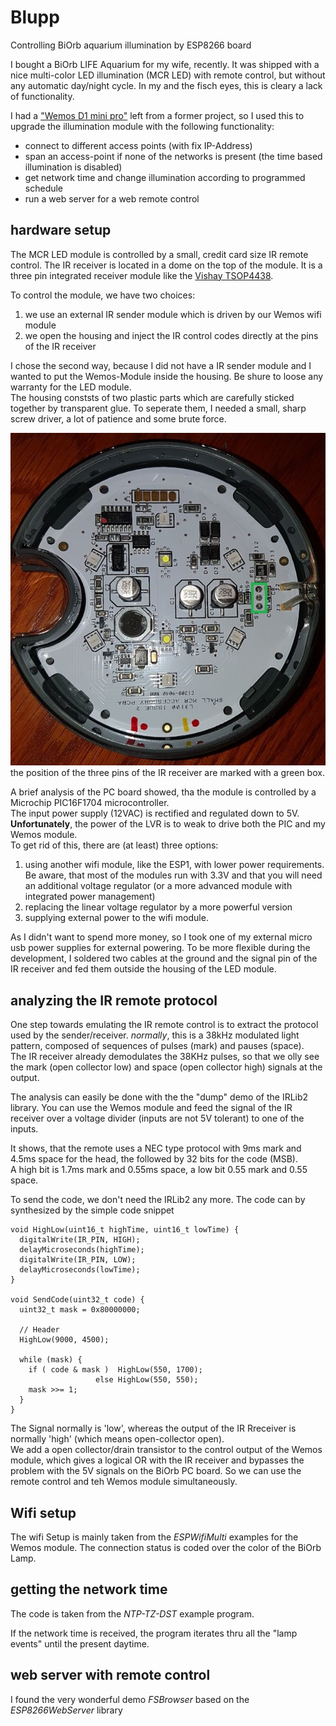 # Blupp
Controlling BiOrb aquarium illumination by ESP8266 board

I bought a BiOrb LIFE Aquarium for my wife, recently.
It was shipped with a nice multi-color LED illumination (MCR LED) with remote control, but without any automatic day/night cycle.
In my and the fisch eyes, this is cleary a lack of functionality.

I had a ["Wemos D1 mini pro"](https://wiki.wemos.cc/products:d1:d1_mini_pro) left from a former project, 
so I used this to upgrade the illumination module with the following functionality:
* connect to different access points (with fix IP-Address)
* span an access-point if none of the networks is present (the time based illumination is disabled)
* get network time and change illumination according to programmed schedule
* run a web server for a  web remote control

## hardware setup
The MCR LED module is controlled by a small, credit card size IR remote control.
The IR receiver is located in a dome on the top of the module. It is a three pin integrated receiver module like the [Vishay TSOP4438](https://www.vishay.com/docs/82490/tsop321.pdf).

To control the module, we have two choices:
1. we use an external IR sender module which is driven by our Wemos wifi module
1. we open the housing and inject the IR control codes directly at the pins of the IR receiver

I chose the second way, because I did not have a IR sender module and I wanted to put the Wemos-Module inside the housing. Be shure to loose any warranty for the LED module.  
The housing conststs of two plastic parts which are carefully sticked together by transparent glue. To seperate them, I needed a small, sharp screw driver, a lot of patience and some brute force.

![the CP board looks like:](https://github.com/petermuenstermann/Blupp/blob/master/images/BiOrb_MCR_board.jpg "BiOrb MCR LED PC board")  
the position of the three pins of the IR receiver are marked with a green box.

A brief analysis of the PC board showed, tha the module is controlled by a Microchip PIC16F1704 microcontroller.  
The input power supply (12VAC) is rectified and regulated down to 5V.  
__Unfortunately__, the power of the LVR is to weak to drive both the PIC and my Wemos module.  
To get rid of this, there are (at least) three options:
1. using another wifi module, like the ESP1, with lower power requirements. Be aware, that most of the modules run with 3.3V and that you will need an additional voltage regulator (or a more advanced module with integrated power management)
1. replacing the linear voltage regulator by a more powerful version
1. supplying external power to the wifi module.

As I didn't want to spend more money, so I took one of my external micro usb power supplies for external powering.
To be more flexible during the development, I soldered two cables at the ground and the signal pin of the IR receiver
and fed them outside the housing of the LED module.

## analyzing the IR remote protocol
One step towards emulating the IR remote control is to extract the protocol used by the sender/receiver.
_normally_, this is a 38kHz modulated light pattern, composed of sequences of pulses (mark) and pauses (space).  
The IR receiver already demodulates the 38KHz pulses, so that we olly see the mark (open collector low) and space (open collector high) signals at the output.

The analysis can easily be done with the the "dump" demo of the IRLib2 library. You can use the Wemos module and feed the signal of the IR receiver over a voltage divider (inputs are not 5V tolerant) to one of the inputs.

It shows, that the remote uses a NEC type protocol with 9ms mark and 4.5ms space for the head, the followed by 32 bits for the code (MSB).  
A high bit is 1.7ms mark and 0.55ms space, a low bit 0.55 mark and 0.55 space.

To send the code, we don't need the IRLib2 any more. The code can by synthesized by the simple code snippet

    void HighLow(uint16_t highTime, uint16_t lowTime) {
      digitalWrite(IR_PIN, HIGH);
      delayMicroseconds(highTime);
      digitalWrite(IR_PIN, LOW);
      delayMicroseconds(lowTime);
    }

    void SendCode(uint32_t code) {
      uint32_t mask = 0x80000000;
    
      // Header
      HighLow(9000, 4500);
  
      while (mask) {
        if ( code & mask )  HighLow(550, 1700);
                       else HighLow(550, 550);
        mask >>= 1;
      }
    }
    
The Signal normally is 'low', whereas the output of the IR Rreceiver is normally 'high' (which means open-collector open).   
We add a open collector/drain transistor to the control output of the Wemos module, which gives a logical OR with the IR receiver and bypasses the problem with the 5V signals on the BiOrb PC board. So we can use the remote control and teh Wemos module simultaneously.

## Wifi setup
The wifi Setup is mainly taken from the _ESPWifiMulti_ examples for the Wemos module.
The connection status is coded over the color of the BiOrb Lamp.

## getting the network time
The code is taken from the _NTP-TZ-DST_ example program.

If the network time is received, the program iterates thru all the "lamp events" until the present daytime.

## web server with remote control
I found the very wonderful demo _FSBrowser_ based on the _ESP8266WebServer_ library 




